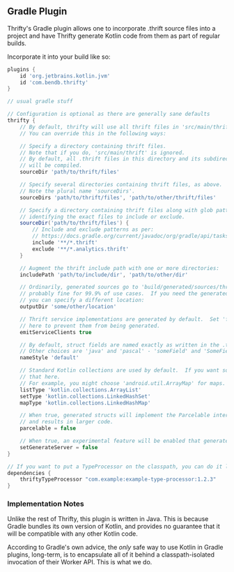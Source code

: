 Gradle Plugin
-------------------

Thrifty's Gradle plugin allows one to incorporate .thrift source files into a project
and have Thrifty generate Kotlin code from them as part of regular builds.

Incorporate it into your build like so:

```groovy
plugins {
    id 'org.jetbrains.kotlin.jvm'
    id 'com.bendb.thrifty'
}

// usual gradle stuff

// Configuration is optional as there are generally sane defaults
thrifty {
    // By default, thrifty will use all thrift files in 'src/main/thrift'.
    // You can override this in the following ways:

    // Specify a directory containing thrift files.
    // Note that if you do, 'src/main/thrift' is ignored.
    // By default, all .thrift files in this directory and its subdirectores
    // will be compiled.
    sourceDir 'path/to/thrift/files'

    // Specify several directories containing thrift files, as above.
    // Note the plural name 'sourceDirs'.
    sourceDirs 'path/to/thrift/files', 'path/to/other/thrift/files'

    // Specify a directory containing thrift files along with glob patterns
    // identifying the exact files to include or exclude.
    sourceDir('path/to/thrift/files') {
        // Include and exclude patterns as per:
        // https://docs.gradle.org/current/javadoc/org/gradle/api/tasks/util/PatternFilterable.html
        include '**/*.thrift'
        exclude '**/*.analytics.thrift'
    }

    // Augment the thrift include path with one or more directories:
    includePath 'path/to/include/dir', 'path/to/other/dir'

    // Ordinarily, generated sources go to 'build/generated/sources/thrifty', and this is
    // probably fine for 99.9% of use cases.  If you need the generated sources elsewhere,
    // you can specify a different location:
    outputDir 'some/other/location'

    // Thrift service implementations are generated by default.  Set 'false'
    // here to prevent them from being generated.
    emitServiceClients true

    // By default, struct fields are named exactly as written in the .thrift IDL.
    // Other choices are 'java' and 'pascal' - 'someField' and 'SomeField', respectively.
    nameStyle 'default'

    // Standard Kotlin collections are used by default.  If you want something custom, provide
    // that here.
    // For example, you might choose 'android.util.ArrayMap' for maps.
    listType 'kotlin.collections.ArrayList'
    setType 'kotlin.collections.LinkedHashSet'
    mapType 'kotlin.collections.LinkedHashMap'

    // When true, generated structs will implement the Parcelable interface.  This is optional,
    // and results in larger code.
    parcelable = false

    // When true, an experimental feature will be enabled that generates a server for the service.
    setGenerateServer = false
}

// If you want to put a TypeProcessor on the classpath, you can do it like so:
dependencies {
    thriftyTypeProcessor "com.example:example-type-processor:1.2.3"
}
```

### Implementation Notes

Unlike the rest of Thrifty, this plugin is written in Java.  This is because Gradle bundles its own version of Kotlin, and provides no guarantee that it will be compatible with any other Kotlin code.

According to Gradle's own advice, the _only_ safe way to use Kotlin in Gradle plugins, long-term, is to encapsulate all of it behind a classpath-isolated invocation of their Worker API.  This is what we do.
